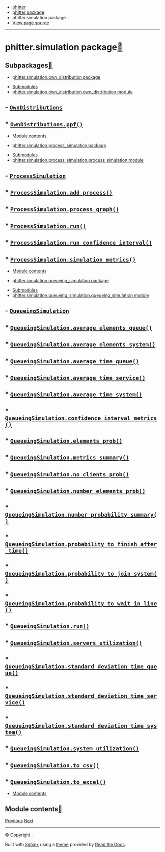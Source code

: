 * [phitter](modules.html)
* [phitter package](phitter.html)
* phitter.simulation package
* [View page source](_sources/phitter.simulation.rst.txt)

---

# phitter.simulation package[](#phitter-simulation-package "Link to this heading")

## Subpackages[](#subpackages "Link to this heading")

* [phitter.simulation.own\_distribution package](phitter.simulation.own_distribution.html)
+ [Submodules](phitter.simulation.own_distribution.html#submodules)
+ [phitter.simulation.own\_distribution.own\_distribution module](phitter.simulation.own_distribution.html#module-phitter.simulation.own_distribution.own_distribution)
## - [`OwnDistributions`](phitter.simulation.own_distribution.html#phitter.simulation.own_distribution.own_distribution.OwnDistributions)
## * [`OwnDistributions.ppf()`](phitter.simulation.own_distribution.html#phitter.simulation.own_distribution.own_distribution.OwnDistributions.ppf)
+ [Module contents](phitter.simulation.own_distribution.html#module-phitter.simulation.own_distribution)
* [phitter.simulation.process\_simulation package](phitter.simulation.process_simulation.html)
+ [Submodules](phitter.simulation.process_simulation.html#submodules)
+ [phitter.simulation.process\_simulation.process\_simulation module](phitter.simulation.process_simulation.html#module-phitter.simulation.process_simulation.process_simulation)
## - [`ProcessSimulation`](phitter.simulation.process_simulation.html#phitter.simulation.process_simulation.process_simulation.ProcessSimulation)
## * [`ProcessSimulation.add_process()`](phitter.simulation.process_simulation.html#phitter.simulation.process_simulation.process_simulation.ProcessSimulation.add_process)
## * [`ProcessSimulation.process_graph()`](phitter.simulation.process_simulation.html#phitter.simulation.process_simulation.process_simulation.ProcessSimulation.process_graph)
## * [`ProcessSimulation.run()`](phitter.simulation.process_simulation.html#phitter.simulation.process_simulation.process_simulation.ProcessSimulation.run)
## * [`ProcessSimulation.run_confidence_interval()`](phitter.simulation.process_simulation.html#phitter.simulation.process_simulation.process_simulation.ProcessSimulation.run_confidence_interval)
## * [`ProcessSimulation.simulation_metrics()`](phitter.simulation.process_simulation.html#phitter.simulation.process_simulation.process_simulation.ProcessSimulation.simulation_metrics)
+ [Module contents](phitter.simulation.process_simulation.html#module-phitter.simulation.process_simulation)
* [phitter.simulation.queueing\_simulation package](phitter.simulation.queueing_simulation.html)
+ [Submodules](phitter.simulation.queueing_simulation.html#submodules)
+ [phitter.simulation.queueing\_simulation.queueing\_simulation module](phitter.simulation.queueing_simulation.html#module-phitter.simulation.queueing_simulation.queueing_simulation)
## - [`QueueingSimulation`](phitter.simulation.queueing_simulation.html#phitter.simulation.queueing_simulation.queueing_simulation.QueueingSimulation)
## * [`QueueingSimulation.average_elements_queue()`](phitter.simulation.queueing_simulation.html#phitter.simulation.queueing_simulation.queueing_simulation.QueueingSimulation.average_elements_queue)
## * [`QueueingSimulation.average_elements_system()`](phitter.simulation.queueing_simulation.html#phitter.simulation.queueing_simulation.queueing_simulation.QueueingSimulation.average_elements_system)
## * [`QueueingSimulation.average_time_queue()`](phitter.simulation.queueing_simulation.html#phitter.simulation.queueing_simulation.queueing_simulation.QueueingSimulation.average_time_queue)
## * [`QueueingSimulation.average_time_service()`](phitter.simulation.queueing_simulation.html#phitter.simulation.queueing_simulation.queueing_simulation.QueueingSimulation.average_time_service)
## * [`QueueingSimulation.average_time_system()`](phitter.simulation.queueing_simulation.html#phitter.simulation.queueing_simulation.queueing_simulation.QueueingSimulation.average_time_system)
## * [`QueueingSimulation.confidence_interval_metrics()`](phitter.simulation.queueing_simulation.html#phitter.simulation.queueing_simulation.queueing_simulation.QueueingSimulation.confidence_interval_metrics)
## * [`QueueingSimulation.elements_prob()`](phitter.simulation.queueing_simulation.html#phitter.simulation.queueing_simulation.queueing_simulation.QueueingSimulation.elements_prob)
## * [`QueueingSimulation.metrics_summary()`](phitter.simulation.queueing_simulation.html#phitter.simulation.queueing_simulation.queueing_simulation.QueueingSimulation.metrics_summary)
## * [`QueueingSimulation.no_clients_prob()`](phitter.simulation.queueing_simulation.html#phitter.simulation.queueing_simulation.queueing_simulation.QueueingSimulation.no_clients_prob)
## * [`QueueingSimulation.number_elements_prob()`](phitter.simulation.queueing_simulation.html#phitter.simulation.queueing_simulation.queueing_simulation.QueueingSimulation.number_elements_prob)
## * [`QueueingSimulation.number_probability_summary()`](phitter.simulation.queueing_simulation.html#phitter.simulation.queueing_simulation.queueing_simulation.QueueingSimulation.number_probability_summary)
## * [`QueueingSimulation.probability_to_finish_after_time()`](phitter.simulation.queueing_simulation.html#phitter.simulation.queueing_simulation.queueing_simulation.QueueingSimulation.probability_to_finish_after_time)
## * [`QueueingSimulation.probability_to_join_system()`](phitter.simulation.queueing_simulation.html#phitter.simulation.queueing_simulation.queueing_simulation.QueueingSimulation.probability_to_join_system)
## * [`QueueingSimulation.probability_to_wait_in_line()`](phitter.simulation.queueing_simulation.html#phitter.simulation.queueing_simulation.queueing_simulation.QueueingSimulation.probability_to_wait_in_line)
## * [`QueueingSimulation.run()`](phitter.simulation.queueing_simulation.html#phitter.simulation.queueing_simulation.queueing_simulation.QueueingSimulation.run)
## * [`QueueingSimulation.servers_utilization()`](phitter.simulation.queueing_simulation.html#phitter.simulation.queueing_simulation.queueing_simulation.QueueingSimulation.servers_utilization)
## * [`QueueingSimulation.standard_deviation_time_queue()`](phitter.simulation.queueing_simulation.html#phitter.simulation.queueing_simulation.queueing_simulation.QueueingSimulation.standard_deviation_time_queue)
## * [`QueueingSimulation.standard_deviation_time_service()`](phitter.simulation.queueing_simulation.html#phitter.simulation.queueing_simulation.queueing_simulation.QueueingSimulation.standard_deviation_time_service)
## * [`QueueingSimulation.standard_deviation_time_system()`](phitter.simulation.queueing_simulation.html#phitter.simulation.queueing_simulation.queueing_simulation.QueueingSimulation.standard_deviation_time_system)
## * [`QueueingSimulation.system_utilization()`](phitter.simulation.queueing_simulation.html#phitter.simulation.queueing_simulation.queueing_simulation.QueueingSimulation.system_utilization)
## * [`QueueingSimulation.to_csv()`](phitter.simulation.queueing_simulation.html#phitter.simulation.queueing_simulation.queueing_simulation.QueueingSimulation.to_csv)
## * [`QueueingSimulation.to_excel()`](phitter.simulation.queueing_simulation.html#phitter.simulation.queueing_simulation.queueing_simulation.QueueingSimulation.to_excel)
+ [Module contents](phitter.simulation.queueing_simulation.html#module-phitter.simulation.queueing_simulation)

## Module contents[](#module-phitter.simulation "Link to this heading")

[Previous](phitter.discrete.discrete_statistical_tests.html "phitter.discrete.discrete_statistical_tests package")
[Next](phitter.simulation.own_distribution.html "phitter.simulation.own_distribution package")

---

© Copyright .

Built with [Sphinx](https://www.sphinx-doc.org/) using a
[theme](https://github.com/readthedocs/sphinx_rtd_theme)
provided by [Read the Docs](https://readthedocs.org).